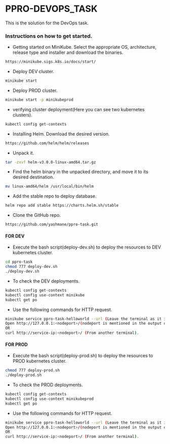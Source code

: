 # PPRO-DEVOPS_TASK
This is the solution for the DevOps task.

### Instructions on how to get started.

- Getting started on MiniKube. Select the appropriate OS, architecture, release type and installer and download the binaries.
```sh
https://minikube.sigs.k8s.io/docs/start/
```

- Deploy DEV cluster.
```sh
minikube start
```

- Deploy PROD cluster.
```sh
minikube start -p minikubeprod
```

- verifying cluster deployment(Here you can see two kubernetes clusters).
```sh
kubectl config get-contexts
```

- Installing Helm.
 Download the desired version.
```sh
https://github.com/helm/helm/releases
```

- Unpack it.
```sh
tar -zxvf helm-v3.0.0-linux-amd64.tar.gz
```

- Find the helm binary in the unpacked directory, and move it to its desired destination.
```sh
mv linux-amd64/helm /usr/local/bin/helm
```

- Add the stable repo to deploy database.
```sh
helm repo add stable https://charts.helm.sh/stable
```

- Clone the GitHub repo.
```sh
https://github.com/yashmane/ppro-task.git
```

#### FOR DEV
- Execute the bash script(deploy-dev.sh) to deploy the resources to DEV kubernetes cluster.
```sh
cd ppro-task
chmod 777 deploy-dev.sh
./deploy-dev.sh
```

- To check the DEV deployments.
```sh
kubectl config get-contexts
kubectl config use-context minikube
kubectl get po
```

- Use the following commands for HTTP request.
```sh
minikube service ppro-task-helloworld --url (Leave the terminal as it is).
Open http://127.0.0.1:<nodeport>/(nodeport is mentioned in the output of above command) in browser.
OR
curl http://service-ip:<nodeport>/ (From another terminal).
```

#### FOR PROD

- Execute the bash script(deploy-prod.sh) to deploy the resources to PROD kubernetes cluster.
```sh
chmod 777 deploy-prod.sh
./deploy-prod.sh
```

- To check the PROD deployments.
```sh
kubectl config get-contexts
kubectl config use-context minikubeprod
kubectl get po
```

- Use the following commands for HTTP request.
```sh
minikube service ppro-task-helloworld --url (Leave the terminal as it is).
Open http://127.0.0.1:<nodeport>/(nodeport is mentioned in the output of above command) in browser.
OR
curl http://service-ip:<nodeport>/ (From another terminal).
```

